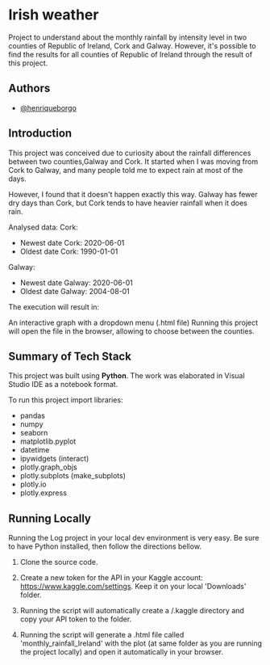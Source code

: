 
# Irish weather

Project to understand about the monthly rainfall by intensity level in two counties of Republic of Ireland, Cork and Galway. However, it's possible to find the results for all counties of Republic of Ireland through the result of this project.




## Authors

- [@henriqueborgo](https://www.github.com/henriqueborgo)


## Introduction

This project was conceived due to curiosity about the rainfall differences between two counties,Galway and Cork. It started when I was moving from Cork to Galway, and many people told me to expect rain at most of the days.

However, I found that it doesn't happen exactly this way. Galway has fewer dry days than Cork, but Cork tends to have heavier rainfall when it does rain.

Analysed data:
Cork:
- Newest date Cork:  2020-06-01
- Oldest date Cork:  1990-01-01

Galway:
- Newest date Galway:  2020-06-01
- Oldest date Galway:  2004-08-01


The execution will result in:

An interactive graph with a dropdown menu (.html file)
Running this project will open the file in the browser, allowing to choose between the counties.









## Summary of Tech Stack

This project was built using **Python**. The work was elaborated in Visual Studio IDE as a notebook format.

To run this project import libraries:

- pandas
- numpy
- seaborn
- matplotlib.pyplot
- datetime
- ipywidgets (interact)
- plotly.graph_objs
- plotly.subplots (make_subplots)
- plotly.io
- plotly.express



## Running Locally

Running the Log project in your local dev environment is very easy. Be sure to have Python installed, then follow the directions bellow.

1. Clone the source code.

2. Create a new token for the API in your Kaggle account: https://www.kaggle.com/settings. Keep it on your local 'Downloads' folder.

3. Running the script will automatically create a /.kaggle directory and copy your API token to the folder.

4. Running the script will generate a .html file called 'monthly_rainfall_Ireland' with the plot (at same folder as you are running the project locally) and open it automatically in your browser.
